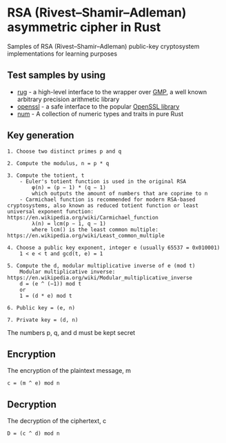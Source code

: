 # RSA (Rivest–Shamir–Adleman) asymmetric cipher in Rust

Samples of RSA (Rivest–Shamir–Adleman) public-key cryptosystem implementations for learning purposes

## Test samples by using

- [rug](https://crates.io/crates/rug) - a high-level interface to the wrapper over [GMP](https://gmplib.org/), a well known arbitrary precision arithmetic library
- [openssl](https://crates.io/crates/openssl) - a safe interface to the popular [OpenSSL library](https://www.openssl.org/)
- [num](https://crates.io/crates/num) - A collection of numeric types and traits in pure Rust

## Key generation

```text
1. Choose two distinct primes p and q

2. Compute the modulus, n = p * q

3. Compute the totient, t
    - Euler's totient function is used in the original RSA
        φ(n) = (p − 1) * (q − 1)
        which outputs the amount of numbers that are coprime to n
    - Carmichael function is recommended for modern RSA-based cryptosystems, also known as reduced totient function or least universal exponent function: https://en.wikipedia.org/wiki/Carmichael_function
        λ(n) = lcm(p − 1, q − 1)
        where lcm() is the least common multiple: https://en.wikipedia.org/wiki/Least_common_multiple

4. Choose a public key exponent, integer e (usually 65537 = 0x010001)
    1 < e < t and gcd(t, e) = 1

5. Compute the d, modular multiplicative inverse of e (mod t)
    Modular multiplicative inverse: https://en.wikipedia.org/wiki/Modular_multiplicative_inverse
    d = (e ^ (−1)) mod t
    or 
    1 = (d * e) mod t

6. Public key = (e, n)

7. Private key = (d, n)
```

The numbers p, q, and d must be kept secret

## Encryption

The encryption of the plaintext message, m

```text
c = (m ^ e) mod n
```

## Decryption

The decryption of the ciphertext, c

```text
D = (c ^ d) mod n
```
